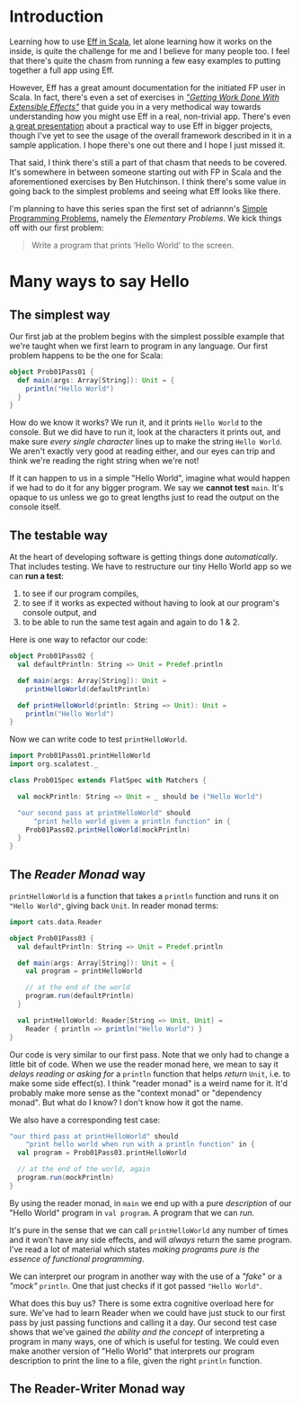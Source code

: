 # Introduction

Learning how to use [Eff in Scala](https://github.com/atnos-org/eff), let alone learning how it works on the inside, is quite the challenge for me and I believe for many people too. I feel that there's quite the chasm from running a few easy examples to putting together a full app using Eff.

However, Eff has a great amount documentation for the initiated FP user in Scala. In fact, there's even a set of exercises in [*"Getting Work Done With Extensible Effects"*](https://github.com/benhutchison/GettingWorkDoneWithExtensibleEffects/) that guide you in a very methodical way towards understanding how you might use Eff in a real, non-trivial app. There's even [a great presentation](https://vimeo.com/channels/flatmap2016/165927840) about a practical way to use Eff in bigger projects, though I've yet to see the usage of the overall framework described in it in a sample application. I hope there's one out there and I hope I just missed it.

That said, I think there's still a part of that chasm that needs to be covered. It's somewhere in between someone starting out with FP in Scala and the aforementioned exercises by Ben Hutchinson. I think there's some value in going back to the simplest problems and seeing what Eff looks like there.

I'm planning to have this series span the first set of adriannn's [Simple Programming Problems](https://adriann.github.io/programming_problems.html), namely the *Elementary Problems*. We kick things off with our first problem:

> Write a program that prints ‘Hello World’ to the screen.

# Many ways to say Hello

## The simplest way

Our first jab at the problem begins with the simplest possible example that we're taught when we first learn to program in any language. Our first problem happens to be the one for Scala:

```scala
object Prob01Pass01 {
  def main(args: Array[String]): Unit = {
    println("Hello World")
  }
}
```

How do we know it works? We run it, and it prints `Hello World` to the console. But we did have to run it, look at the characters it prints out, and make sure *every single character* lines up to make the string `Hello World`. We aren't exactly very good at reading either, and our eyes can trip and think we're reading the right string when we're not!

If it can happen to us in a simple "Hello World", imagine what would happen if we had to do it for any bigger program. We say we **cannot test** `main`. It's opaque to us unless we go to great lengths just to read the output on the console itself.

## The testable way

At the heart of developing software is getting things done *automatically*. That includes testing. We have to restructure our tiny Hello World app so we can **run a test**:

1. to see if our program compiles,
2. to see if it works as expected without having to look at our program's console output, and
3. to be able to run the same test again and again to do 1 & 2.

Here is one way to refactor our code:

```scala
object Prob01Pass02 {
  val defaultPrintln: String => Unit = Predef.println

  def main(args: Array[String]): Unit =
    printHelloWorld(defaultPrintln)

  def printHelloWorld(println: String => Unit): Unit =
    println("Hello World")
}
```

Now we can write code to test `printHelloWorld`.

```scala
import Prob01Pass01.printHelloWorld
import org.scalatest._

class Prob01Spec extends FlatSpec with Matchers {

  val mockPrintln: String => Unit = _ should be ("Hello World")

  "our second pass at printHelloWorld" should
      "print hello world given a println function" in {
    Prob01Pass02.printHelloWorld(mockPrintln)
  }
}
```

## The *Reader Monad* way

`printHelloWorld` is a function that takes a `println` function and runs it on `"Hello World"`, giving back `Unit`. In reader monad terms:

```scala
import cats.data.Reader

object Prob01Pass03 {
  val defaultPrintln: String => Unit = Predef.println

  def main(args: Array[String]): Unit = {
    val program = printHelloWorld

    // at the end of the world
    program.run(defaultPrintln)
  }

  val printHelloWorld: Reader[String => Unit, Unit] =
    Reader { println => println("Hello World") }
}

```

Our code is very similar to our first pass. Note that we only had to change a little bit of code. When we use the reader monad here, we mean to say it *delays reading or asking for*  a `println`  function that helps *return* `Unit`, i.e. to make some side effect(s). I think "reader monad" is a weird name for it. It'd probably make more sense as the "context monad" or "dependency monad". But what do I know? I don't know how it got the name.

We also have a corresponding test case:

```scala
"our third pass at printHelloWorld" should
    "print hello world when run with a println function" in {
  val program = Prob01Pass03.printHelloWorld

  // at the end of the world, again
  program.run(mockPrintln)
}
```

By using the reader monad, in `main` we end up with a pure *description* of our "Hello World" program in `val program`. A program that we can *run*.

It's pure in the sense that we can call `printHelloWorld` any number of times and it won't have any side effects, and will *always* return the same program. I've read a lot of material which states *making programs pure is the essence of functional programming*.

We can interpret our program in another way with the use of a *"fake"* or a _"mock"_ `println`. One that just checks if it got passed `"Hello World"`.

What does this buy us? There is some extra cognitive overload here for sure. We've had to learn Reader when we could have just stuck to our first pass by just passing functions and calling it a day. Our second test case shows that we've gained *the ability and the concept* of interpreting a program in many ways, one of which is useful for testing. We could even make another version of "Hello World" that interprets our program description to print the line to a file, given the right `println` function.

## The Reader-Writer Monad way

